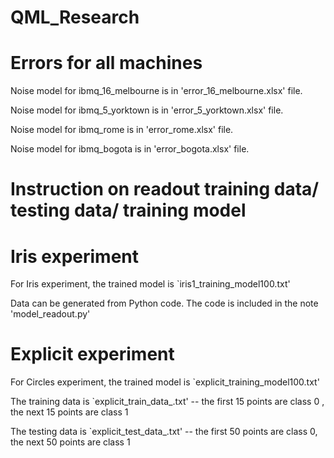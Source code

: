# QML_Research

# Errors for all machines
Noise model for ibmq_16_melbourne is in 'error_16_melbourne.xlsx' file.

Noise model for ibmq_5_yorktown is in 'error_5_yorktown.xlsx' file.

Noise model for ibmq_rome is in 'error_rome.xlsx' file.

Noise model for ibmq_bogota is in 'error_bogota.xlsx' file.


# Instruction on readout training data/ testing data/ training model
# Iris experiment
For Iris experiment, the trained model is `iris1_training_model100.txt'

Data can be generated from Python code. The code is included in the note 'model_readout.py'


# Explicit experiment
For Circles experiment, the trained model is `explicit_training_model100.txt'

The training data is `explicit_train_data_.txt'  -- the first 15 points are class 0 , the next 15 points are class 1

The testing data is `explicit_test_data_.txt' -- the first 50 points are class 0, the next 50 points are class 1


